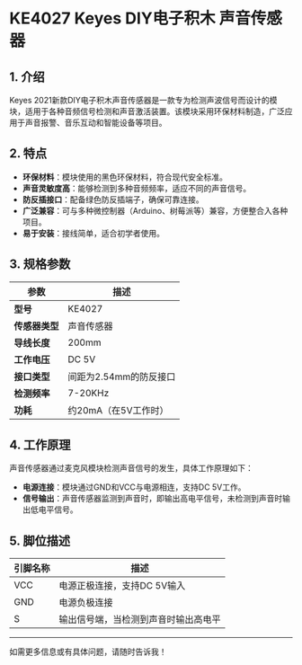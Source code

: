 
# KE4027 Keyes DIY电子积木 声音传感器

## 1. 介绍

Keyes 2021新款DIY电子积木声音传感器是一款专为检测声波信号而设计的模块，适用于各种音频信号检测和声音激活装置。该模块采用环保材料制造，广泛应用于声音报警、音乐互动和智能设备等项目。

## 2. 特点

- **环保材料**：模块使用的黑色环保材料，符合现代安全标准。
- **声音灵敏度高**：能够检测到多种音频频率，适应不同的声音信号。
- **防反插接口**：配备绿色防反插端子，确保可靠连接。
- **广泛兼容**：可与多种微控制器（Arduino、树莓派等）兼容，方便整合入各种项目。
- **易于安装**：接线简单，适合初学者使用。

## 3. 规格参数

| 参数          | 描述                     |
|---------------|-------------------------|
| **型号**      | KE4027                  |
| **传感器类型**| 声音传感器              |
| **导线长度**  | 200mm                   |
| **工作电压**  | DC 5V                   |
| **接口类型**  | 间距为2.54mm的防反接口   |
| **检测频率**  | 7-20KHz                 |
| **功耗**      | 约20mA（在5V工作时）    |

## 4. 工作原理

声音传感器通过麦克风模块检测声音信号的发生，具体工作原理如下：

- **电源连接**：模块通过GND和VCC与电源相连，支持DC 5V工作。
- **信号输出**：声音传感器监测到声音时，即输出高电平信号，未检测到声音时输出低电平信号。

## 5. 脚位描述

| 引脚名称 | 描述                             |
|----------|----------------------------------|
| VCC      | 电源正极连接，支持DC 5V输入    |
| GND      | 电源负极连接                     |
| S        | 输出信号端，当检测到声音时输出高电平 |

---

如需更多信息或有具体问题，请随时告诉我！
